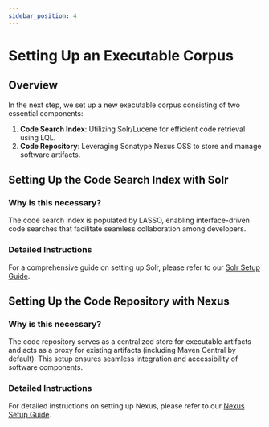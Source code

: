 ```yaml
---
sidebar_position: 4
---
```


# Setting Up an Executable Corpus

## Overview

In the next step, we set up a new executable corpus consisting of two essential components:
1. **Code Search Index**: Utilizing Solr/Lucene for efficient code retrieval using LQL.
2. **Code Repository**: Leveraging Sonatype Nexus OSS to store and manage software artifacts.

## Setting Up the Code Search Index with Solr

### Why is this necessary?

The code search index is populated by LASSO, enabling interface-driven code searches that facilitate seamless collaboration among developers.

### Detailed Instructions

For a comprehensive guide on setting up Solr, please refer to our [Solr Setup Guide](../infrastructure/solr).

## Setting Up the Code Repository with Nexus

### Why is this necessary?

The code repository serves as a centralized store for executable artifacts and acts as a proxy for existing artifacts (including Maven Central by default). This setup ensures seamless integration and accessibility of software components.

### Detailed Instructions

For detailed instructions on setting up Nexus, please refer to our [Nexus Setup Guide](../infrastructure/nexus).